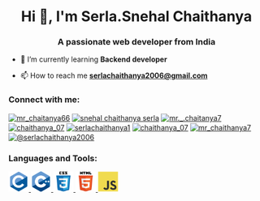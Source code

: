 <h1 align="center">Hi 👋, I'm Serla.Snehal Chaithanya</h1>
<h3 align="center">A passionate web developer from India</h3>

- 🌱 I’m currently  learning **Backend developer**

- 📫 How to reach me **serlachaithanya2006@gmail.com**

<h3 align="left">Connect with me:</h3>
<p align="left">
<a href="https://twitter.com/mr_chaitanya66" target="blank"><img align="center" src="https://raw.githubusercontent.com/rahuldkjain/github-profile-readme-generator/master/src/images/icons/Social/twitter.svg" alt="mr_chaitanya66" height="30" width="40" /></a>
<a href="https://linkedin.com/in/snehal chaithanya serla" target="blank"><img align="center" src="https://raw.githubusercontent.com/rahuldkjain/github-profile-readme-generator/master/src/images/icons/Social/linked-in-alt.svg" alt="snehal chaithanya serla" height="30" width="40" /></a>
<a href="https://instagram.com/mr._.chaitanya7" target="blank"><img align="center" src="https://raw.githubusercontent.com/rahuldkjain/github-profile-readme-generator/master/src/images/icons/Social/instagram.svg" alt="mr._.chaitanya7" height="30" width="40" /></a>
<a href="https://www.codechef.com/users/chaithanya_07" target="blank"><img align="center" src="https://cdn.jsdelivr.net/npm/simple-icons@3.1.0/icons/codechef.svg" alt="chaithanya_07" height="30" width="40" /></a>
<a href="https://www.hackerrank.com/serlachaithanya1" target="blank"><img align="center" src="https://raw.githubusercontent.com/rahuldkjain/github-profile-readme-generator/master/src/images/icons/Social/hackerrank.svg" alt="serlachaithanya1" height="30" width="40" /></a>
<a href="https://codeforces.com/profile/chaithanya_07" target="blank"><img align="center" src="https://raw.githubusercontent.com/rahuldkjain/github-profile-readme-generator/master/src/images/icons/Social/codeforces.svg" alt="chaithanya_07" height="30" width="40" /></a>
<a href="https://www.leetcode.com/mr_chaithanya7" target="blank"><img align="center" src="https://raw.githubusercontent.com/rahuldkjain/github-profile-readme-generator/master/src/images/icons/Social/leet-code.svg" alt="mr_chaithanya7" height="30" width="40" /></a>
<a href="https://www.hackerearth.com/@serlachaithanya2006" target="blank"><img align="center" src="https://raw.githubusercontent.com/rahuldkjain/github-profile-readme-generator/master/src/images/icons/Social/hackerearth.svg" alt="@serlachaithanya2006" height="30" width="40" /></a>
</p>

<h3 align="left">Languages and Tools:</h3>
<p align="left"> <a href="https://www.cprogramming.com/" target="_blank" rel="noreferrer"> <img src="https://raw.githubusercontent.com/devicons/devicon/master/icons/c/c-original.svg" alt="c" width="40" height="40"/> </a> <a href="https://www.w3schools.com/cpp/" target="_blank" rel="noreferrer"> <img src="https://raw.githubusercontent.com/devicons/devicon/master/icons/cplusplus/cplusplus-original.svg" alt="cplusplus" width="40" height="40"/> </a> <a href="https://www.w3schools.com/css/" target="_blank" rel="noreferrer"> <img src="https://raw.githubusercontent.com/devicons/devicon/master/icons/css3/css3-original-wordmark.svg" alt="css3" width="40" height="40"/> </a> <a href="https://www.w3.org/html/" target="_blank" rel="noreferrer"> <img src="https://raw.githubusercontent.com/devicons/devicon/master/icons/html5/html5-original-wordmark.svg" alt="html5" width="40" height="40"/> </a> <a href="https://developer.mozilla.org/en-US/docs/Web/JavaScript" target="_blank" rel="noreferrer"> <img src="https://raw.githubusercontent.com/devicons/devicon/master/icons/javascript/javascript-original.svg" alt="javascript" width="40" height="40"/> </a> </p>
